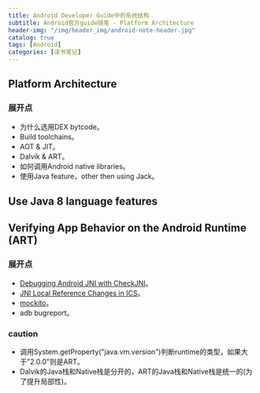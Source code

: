 ```yaml
---
title: Android Developer Guide中的系统结构
subtitle: Android官方guide随笔 - Platform Architecture
header-img: "/img/header_img/android-note-header.jpg"
catalog: true
tags: [Android]
categories: [读书笔记]
---
```


## Platform Architecture   

### 展开点   

* 为什么选用DEX bytcode。
* Build toolchains。
* AOT & JIT。
* Dalvik & ART。
* 如何调用Android native libraries。
* 使用Java feature，other then using Jack。

## Use Java 8 language features   

## Verifying App Behavior on the Android Runtime (ART)   

### 展开点   

* [Debugging Android JNI with CheckJNI](https://android-developers.googleblog.com/2011/07/debugging-android-jni-with-checkjni.html)。
* [JNI Local Reference Changes in ICS](https://android-developers.googleblog.com/2011/11/jni-local-reference-changes-in-ics.html)。
* [mockito](https://github.com/mockito/mockito)。
* adb bugreport。

### caution

*  调用System.getProperty("java.vm.version")判断runtime的类型，如果大于"2.0.0"则是ART。
*  Dalvik的Java栈和Native栈是分开的，ART的Java栈和Native栈是统一的(为了提升局部性)。